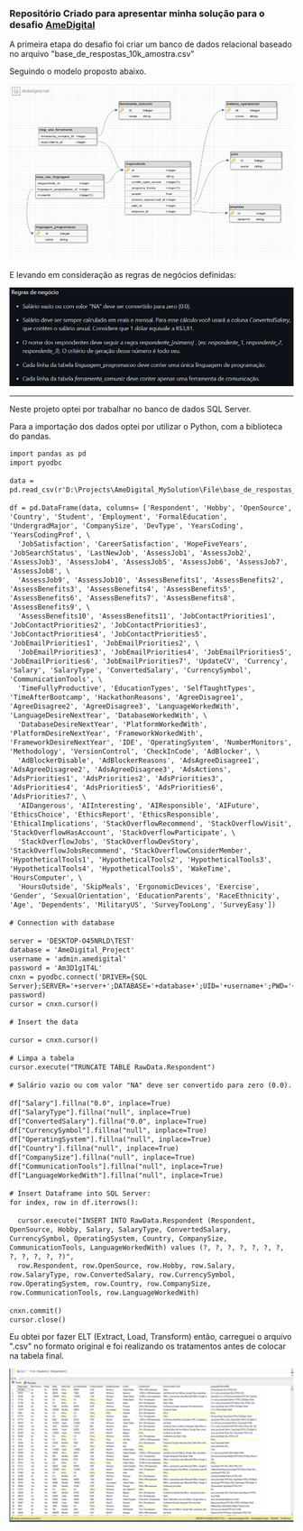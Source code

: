 
### Repositório Criado para apresentar minha solução para o desafio <a href="https://github.com/AmeDigital/challenge-data-engineer" target="_blank">AmeDigital</a>

A primeira etapa do desafio foi criar um banco de dados relacional baseado no arquivo "base_de_respostas_10k_amostra.csv"

Seguindo o modelo proposto abaixo.

![Modelo ER](images/modelo_entidade_relacionamento.png)

E levando em consideração as regras de negócios definidas:

![Regras de Negócio](images/regras_de_negocio.png)

____________________________________________________________________________________________________________________________________________________________________

Neste projeto optei por trabalhar no banco de dados SQL Server.

Para a importação dos dados optei por utilizar o Python, com a biblioteca do pandas.

```
import pandas as pd
import pyodbc

data = pd.read_csv(r'D:\Projects\AmeDigital_MySolution\File\base_de_respostas_10k_amostra.csv')

df = pd.DataFrame(data, columns= ['Respondent', 'Hobby', 'OpenSource', 'Country', 'Student', 'Employment', 'FormalEducation', 'UndergradMajor', 'CompanySize', 'DevType', 'YearsCoding', 'YearsCodingProf', \
  'JobSatisfaction', 'CareerSatisfaction', 'HopeFiveYears', 'JobSearchStatus', 'LastNewJob', 'AssessJob1', 'AssessJob2', 'AssessJob3', 'AssessJob4', 'AssessJob5', 'AssessJob6', 'AssessJob7', 'AssessJob8', \
  'AssessJob9', 'AssessJob10', 'AssessBenefits1', 'AssessBenefits2', 'AssessBenefits3', 'AssessBenefits4', 'AssessBenefits5', 'AssessBenefits6', 'AssessBenefits7', 'AssessBenefits8', 'AssessBenefits9', \
  'AssessBenefits10', 'AssessBenefits11', 'JobContactPriorities1', 'JobContactPriorities2', 'JobContactPriorities3', 'JobContactPriorities4', 'JobContactPriorities5', 'JobEmailPriorities1', 'JobEmailPriorities2', \
  'JobEmailPriorities3', 'JobEmailPriorities4', 'JobEmailPriorities5', 'JobEmailPriorities6', 'JobEmailPriorities7', 'UpdateCV', 'Currency', 'Salary', 'SalaryType', 'ConvertedSalary', 'CurrencySymbol', 'CommunicationTools', \
  'TimeFullyProductive', 'EducationTypes', 'SelfTaughtTypes', 'TimeAfterBootcamp', 'HackathonReasons', 'AgreeDisagree1', 'AgreeDisagree2', 'AgreeDisagree3', 'LanguageWorkedWith', 'LanguageDesireNextYear', 'DatabaseWorkedWith', \
  'DatabaseDesireNextYear', 'PlatformWorkedWith', 'PlatformDesireNextYear', 'FrameworkWorkedWith', 'FrameworkDesireNextYear', 'IDE', 'OperatingSystem', 'NumberMonitors', 'Methodology', 'VersionControl', 'CheckInCode', 'AdBlocker', \
  'AdBlockerDisable', 'AdBlockerReasons', 'AdsAgreeDisagree1', 'AdsAgreeDisagree2', 'AdsAgreeDisagree3', 'AdsActions', 'AdsPriorities1', 'AdsPriorities2', 'AdsPriorities3', 'AdsPriorities4', 'AdsPriorities5', 'AdsPriorities6', 'AdsPriorities7', \
  'AIDangerous', 'AIInteresting', 'AIResponsible', 'AIFuture', 'EthicsChoice', 'EthicsReport', 'EthicsResponsible', 'EthicalImplications', 'StackOverflowRecommend', 'StackOverflowVisit', 'StackOverflowHasAccount', 'StackOverflowParticipate', \
  'StackOverflowJobs', 'StackOverflowDevStory', 'StackOverflowJobsRecommend', 'StackOverflowConsiderMember', 'HypotheticalTools1', 'HypotheticalTools2', 'HypotheticalTools3', 'HypotheticalTools4', 'HypotheticalTools5', 'WakeTime', 'HoursComputer', \
  'HoursOutside', 'SkipMeals', 'ErgonomicDevices', 'Exercise', 'Gender', 'SexualOrientation', 'EducationParents', 'RaceEthnicity', 'Age', 'Dependents', 'MilitaryUS', 'SurveyTooLong', 'SurveyEasy'])

# Connection with database

server = 'DESKTOP-O45NRLD\TEST' 
database = 'AmeDigital_Project' 
username = 'admin.amedigital' 
password = 'Am3D1g1T4L' 
cnxn = pyodbc.connect('DRIVER={SQL Server};SERVER='+server+';DATABASE='+database+';UID='+username+';PWD='+ password)
cursor = cnxn.cursor()

# Insert the data

cursor = cnxn.cursor()

# Limpa a tabela
cursor.execute("TRUNCATE TABLE RawData.Respondent")

# Salário vazio ou com valor "NA" deve ser convertido para zero (0.0).

df["Salary"].fillna("0.0", inplace=True)
df["SalaryType"].fillna("null", inplace=True)
df["ConvertedSalary"].fillna("0.0", inplace=True)
df["CurrencySymbol"].fillna("null", inplace=True)
df["OperatingSystem"].fillna("null", inplace=True)
df["Country"].fillna("null", inplace=True)
df["CompanySize"].fillna("null", inplace=True)
df["CommunicationTools"].fillna("null", inplace=True)
df["LanguageWorkedWith"].fillna("null", inplace=True)

# Insert Dataframe into SQL Server:
for index, row in df.iterrows():

  cursor.execute("INSERT INTO RawData.Respondent (Respondent, OpenSource, Hobby, Salary, SalaryType, ConvertedSalary, CurrencySymbol, OperatingSystem, Country, CompanySize, CommunicationTools, LanguageWorkedWith) values (?, ?, ?, ?, ?, ?, ?, ?, ?, ?, ?, ?)",
  row.Respondent, row.OpenSource, row.Hobby, row.Salary, row.SalaryType, row.ConvertedSalary, row.CurrencySymbol, row.OperatingSystem, row.Country, row.CompanySize, row.CommunicationTools, row.LanguageWorkedWith)

cnxn.commit()
cursor.close()

```

Eu obtei por fazer ELT (Extract, Load, Transform) então, carreguei o arquivo ".csv" no formato original e foi realizando os tratamentos antes de colocar na tabela final.

![Select na tabela RAW](images\select_raw_data.png)

